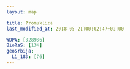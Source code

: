 ```yaml
---
layout: map

title: Promuklica
last_modified_at: 2018-05-21T00:02:47+02:00

WDPA: [328936]
BioRaS: [134]
geoSrbija:
  L1_183: [76]
---
```

